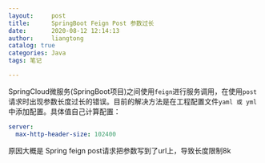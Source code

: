 ```yaml
---
layout:     post
title:      SpringBoot Feign Post 参数过长
date:       2020-08-12 12:14:13
author:     liangtong
catalog: true
categories: Java
tags: 笔记

---
```




SpringCloud微服务(SpringBoot项目)之间使用`feign`进行服务调用，在使用`post`请求时出现参数长度过长的错误。目前的解决方法是在工程配置文件`yaml 或 yml`中添加配置。具体值自己计算配置：


```yml
server:
  max-http-header-size: 102400
```

原因大概是 Spring feign post请求把参数写到了url上，导致长度限制8k




